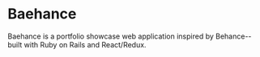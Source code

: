 # Baehance

Baehance is a portfolio showcase web application inspired by Behance-- built with Ruby on Rails and React/Redux.
